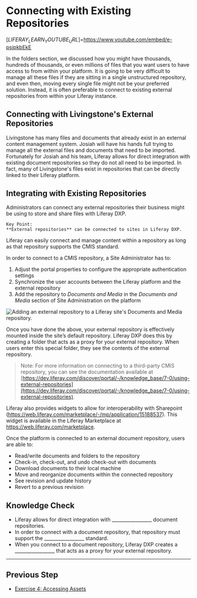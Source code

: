 # Connecting with Existing Repositories

[$LIFERAY_LEARN_YOUTUBE_URL$]=https://www.youtube.com/embed/e-psjpkbEkE

In the folders section, we discussed how you might have thousands, hundreds of thousands, or even millions of files that you want users to have access to from within your platform. It is going to be very difficult to manage all these files if they are sitting in a single unstructured repository, and even then, moving every single file might not be your preferred solution. Instead, it is often preferable to connect to existing external repositories from within your Liferay instance.

## Connecting with Livingstone's External Repositories

Livingstone has many files and documents that already exist in an external content management system. Josiah will have his hands full trying to manage all the external files and documents that need to be imported. Fortunately for Josiah and his team, Liferay allows for direct integration with existing document repositories so they do not all need to be imported. In fact, many of Livingstone's files exist in repositories that can be directly linked to their Liferay platform.

## Integrating with Existing Repositories

Administrators can connect any external repositories their business might be using to store and share files with Liferay DXP.

```{important}
Key Point: 
**External repositories** can be connected to sites in Liferay DXP.
```

Liferay can easily connect and manage content within a repository as long as that repository supports the CMIS standard.

In order to connect to a CMIS repository, a Site Administrator has to: 
1. Adjust the portal properties to configure the appropriate authentication settings
2. Synchronize the user accounts between the Liferay platform and the external repository
3. Add the repository to _Documents and Media_ in the _Documents and Media_ section of Site Administration on the platform

![Adding an external repository to a Liferay site's Documents and Media repository.](./images/add-new-repo.png)

Once you have done the above, your external repository is effectively mounted inside the site’s default repository. Liferay DXP does this by creating a folder that acts as a proxy for your external repository. When users enter this special folder, they see the contents of the external repository.

> Note: For more information on connecting to a third-party CMIS repository, you can see the documentation available at [https://dev.liferay.com/discover/portal/-/knowledge_base/7-0/using-external-repositories](https://dev.liferay.com/discover/portal/-/knowledge_base/7-0/using-external-repositories).


Liferay also provides widgets to allow for interoperability with Sharepoint (https://web.liferay.com/marketplace/-/mp/application/15188537). This widget is available in the Liferay Marketplace at https://web.liferay.com/marketplace.

Once the platform is connected to an external document repository, users are able to: 
- Read/write documents and folders to the repository
- Check-in, check-out, and undo check-out with documents
- Download documents to their local machine
- Move and reorganize documents within the connected repository
- See revision and update history
- Revert to a previous revision

## Knowledge Check

* Liferay allows for direct integration with _________________ document repositories.
* In order to connect with a document repository, that repository must support the _________________ standard.
* When you connect to a document repository, Liferay DXP creates a _________________ that acts as a proxy for your external repository.

---

## Previous Step

* [Exercise 4: Accessing Assets](./exercise-4-accessing-assets.md)